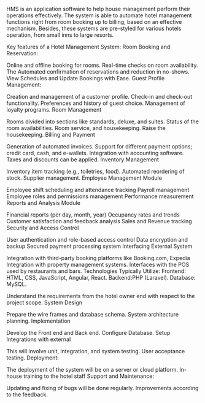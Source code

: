 HMS is an application software to help house management perform their operations effectively. The system is able to automate hotel management functions right from room booking up to billing, based on an effective mechanism. Besides, these systems are pre-styled for various hotels operation, from small inns to large resorts.

Key features of a Hotel Management System: Room Booking and Reservation:

Online and offline booking for rooms. Real-time checks on room availability. The Automated confirmation of reservations and reduction in no-shows. View Schedules and Update Bookings with Ease. Guest Profile Management:

Creation and management of a customer profile. Check-in and check-out functionality. Preferences and history of guest choice. Management of loyalty programs. Room Management

Rooms divided into sections like standards, deluxe, and suites. Status of the room availabilities. Room service, and housekeeping. Raise the housekeeping. Billing and Payment

Generation of automated invoices. Support for different payment options; credit card, cash, and e-wallets. Integration with accounting software. Taxes and discounts can be applied. Inventory Management

Inventory item tracking (e.g., toiletries, food). Automated reordering of stock. Supplier management. Employee Management Module

Employee shift scheduling and attendance tracking Payroll management Employee roles and permissions management Performance measurement Reports and Analysis Module

Financial reports (per day, month, year) Occupancy rates and trends Customer satisfaction and feedback analysis Sales and Revenue tracking Security and Access Control

User authentication and role-based access control Data encryption and backup Secured payment processing system Interfacing External System

Integration with third-party booking platforms like Booking.com, Expedia Integration with property management systems. Interfaces with the POS used by restaurants and bars. Technologies Typically Utilize: Frontend: HTML, CSS, JavaScript, Angular, React. Backend:PHP (Laravel). Database: MySQL.

Understand the requirements from the hotel owner end with respect to the project scope. System Design

Prepare the wire frames and database schema. System architecture planning. Implementation

Develop the Front end and Back end. Configure Database. Setup Integrations with external

This will involve unit, integration, and system testing. User acceptance testing. Deployment:

The deployment of the system will be on a server or cloud platform. In-house training to the hotel staff Support and Maintenance:

Updating and fixing of bugs will be done regularly. Improvements according to the feedback.
